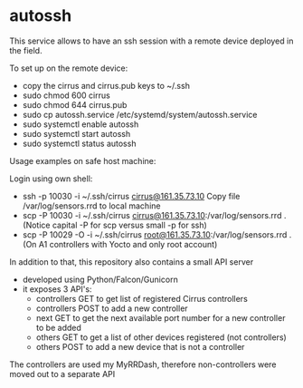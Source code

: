 # autossh

This service allows to have an ssh session with a remote device deployed in the field.

To set up on the remote device:
- copy the cirrus and cirrus.pub keys to ~/.ssh
- sudo chmod 600 cirrus
- sudo chmod 644 cirrus.pub
- sudo cp autossh.service /etc/systemd/system/autossh.service
- sudo systemctl enable autossh
- sudo systemctl start autossh
- sudo systemctl status autossh

Usage examples on safe host machine:

Login using own shell:
- ssh -p 10030 -i ~/.ssh/cirrus cirrus@161.35.73.10
Copy file /var/log/sensors.rrd to local machine  
- scp -P 10030 -i ~/.ssh/cirrus cirrus@161.35.73.10:/var/log/sensors.rrd .
(Notice capital -P for scp versus small -p for ssh)
- scp -P 10029 -O -i ~/.ssh/cirrus root@161.35.73.10:/var/log/sensors.rrd .
(On A1 controllers with Yocto and only root account)

In addition to that, this repository also contains a small API server
- developed using Python/Falcon/Gunicorn
- it exposes 3 API's:
	- controllers GET to get list of registered Cirrus controllers
	- controllers POST to add a new controller
	- next GET to get the next available port number for a new controller to be added
	- others GET to get a list of other devices registered (not controllers)
	- others POST to add a new device that is not a controller

The controllers are used my MyRRDash, therefore non-controllers were moved out to a separate API
  

